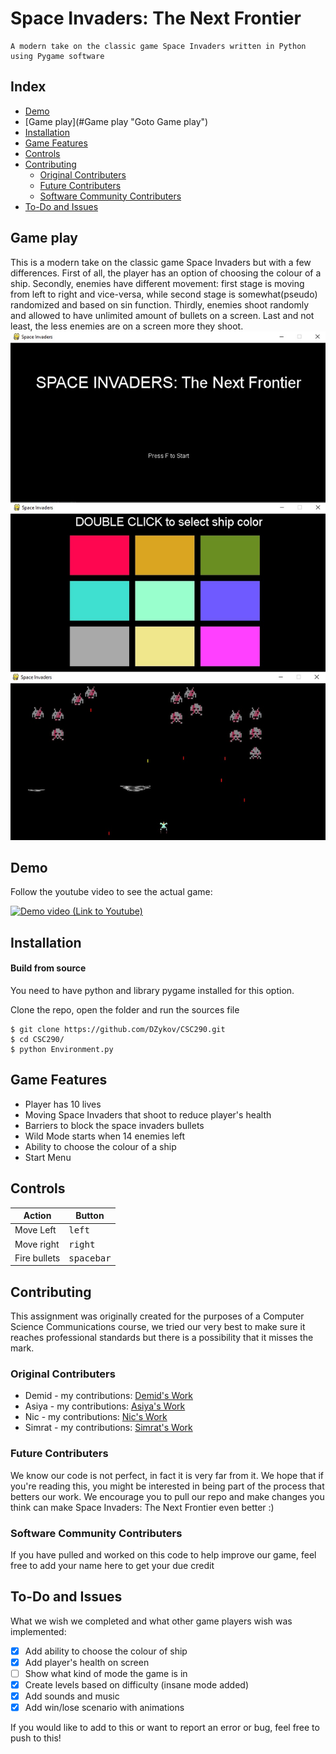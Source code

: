 # Space Invaders: The Next Frontier
    A modern take on the classic game Space Invaders written in Python using Pygame software

## Index
   - [Demo](#Demo "Goto Demo")
   - [Game play](#Game play "Goto Game play")
   - [Installation](#Installation "Goto Installation")
   - [Game Features](#Game-Features "Goto Game-Features")
   - [Controls](#Controls "Goto Controls")
   - [Contributing](#Contributing "Goto Contributing")
      - [Original Contributers](#Contributing "Goto Contributing")
      - [Future Contributers](#Contributing "Goto Contributing")
      - [Software Community Contributers](#Contributing "Goto Contributing")
   - [To-Do and Issues](#To-Do-and-Issues "Goto ToDo-and-Issues")

## Game play

This is a modern take on the classic game Space Invaders but with a few differences. First of all, the player has an 
option of choosing the colour of a ship. Secondly, enemies have different movement: first stage is moving from
left to right and vice-versa, while second stage is somewhat(pseudo) randomized and based on sin function. Thirdly,
enemies shoot randomly and allowed to have unlimited amount of bullets on a screen. Last and not least, the less enemies are on a
screen more they shoot.
![alt text](https://github.com/dzykov/CSC290/blob/master/Showscreen.jpg?raw=true)

## Demo

Follow the youtube video to see the actual game:

[![Demo video (Link to Youtube)](https://img.youtube.com/vi/2f4NOmMey8I/0.jpg)](https://www.youtube.com/watch?v=2f4NOmMey8I)

## Installation
#### Build from source
You need to have python and library pygame installed for this option.

Clone the repo, open the folder and run the sources file


    $ git clone https://github.com/DZykov/CSC290.git
    $ cd CSC290/
    $ python Environment.py


## Game Features
   - Player has 10 lives
   - Moving Space Invaders that shoot to reduce player's health
   - Barriers to block the space invaders bullets
   - Wild Mode starts when 14 enemies left
   - Ability to choose the colour of a ship
   - Start Menu

## Controls
| Action       | Button                            |
|--------------|-----------------------------------|
| Move Left    | <kbd>left</kbd>    |
| Move right   | <kbd>right</kbd>    |
| Fire bullets | <kbd>spacebar</kbd>|

## Contributing
   This assignment was originally created for the purposes of a Computer Science Communications course, we tried our very        best to make sure it reaches professional standards but there is a possibility that it misses the mark.

### Original Contributers
* Demid - my contributions: [Demid's Work](https://github.com/DZykov/CSC290/blob/master/DemidsWork.rst)
* Asiya - my contributions: [Asiya's Work](https://github.com/DZykov/CSC290/blob/master/AsiyasWork.rst)
* Nic - my contributions:   [Nic's Work](https://github.com/DZykov/CSC290/blob/master/TongYe%20Zhang's%20contribution.md)
* Simrat - my contributions: [Simrat's Work](https://github.com/DZykov/CSC290/blob/master/Simrats%20Contributions.html)

### Future Contributers
   We know our code is not perfect, in fact it is very far from it. We hope that if you're reading this, you might be interested in being part of the process that betters our work. We encourage you to pull our repo and make changes you think can make Space Invaders: The Next Frontier even better :)

### Software Community Contributers
   If you have pulled and worked on this code to help improve our game, feel free to add your name here to get your due credit

## To-Do and Issues
   What we wish we completed and what other game players wish was implemented:
- [x] Add ability to choose the colour of ship   
- [x] Add player's health on screen
- [ ] Show what kind of mode the game is in
- [x] Create levels based on difficulty (insane mode added)
- [x] Add sounds and music
- [x] Add win/lose scenario with animations
    
If you would like to add to this or want to report an error or bug, feel free to push to this!





